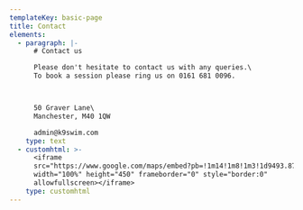 ```yaml
---
templateKey: basic-page
title: Contact
elements:
  - paragraph: |-
      # Contact us

      Please don't hesitate to contact us with any queries.\
      To book a session please ring us on 0161 681 0096.



      50 Graver Lane\
      Manchester, M40 1QW

      admin@k9swim.com
    type: text
  - customhtml: >-
      <iframe
      src="https://www.google.com/maps/embed?pb=!1m14!1m8!1m3!1d9493.877936626943!2d-2.1674689!3d53.4958083!3m2!1i1024!2i768!4f13.1!3m3!1m2!1s0x0%3A0x202d3f35607522a6!2sK9+Swim+LTD!5e0!3m2!1sen!2suk!4v1549841853070"
      width="100%" height="450" frameborder="0" style="border:0"
      allowfullscreen></iframe>
    type: customhtml
---
```


